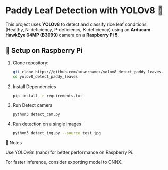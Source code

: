 # Paddy Leaf Detection with YOLOv8 🍃

This project uses **YOLOv8** to detect and classify rice leaf conditions 
(Healthy, N-deficiency, P-deficiency, K-deficiency) using an **Arducam HawkEye 64MP (B3099)** camera 
on a **Raspberry Pi 5**.

## 🚀 Setup on Raspberry Pi

1. Clone repository:
   ```bash
   git clone https://github.com/<username>/yolov8_detect_paddy_leaves.git
   cd yolov8_detect_paddy_leaves
2. Install Dependencies
   ```bash
   pip install -r requirements.txt

3. Run Detect camera
   ```bash
   python3 detect_cam.py

5. Run detection on a single images
   ```bash 
   python3 detect_img.py --source test.jpg

📝 Notes

Use YOLOv8n (nano) for better performance on Raspberry Pi.

For faster inference, consider exporting model to ONNX.
